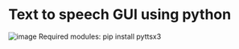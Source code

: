 # Text to speech GUI using python
![image](https://user-images.githubusercontent.com/69133619/178756133-98612271-ebe2-4359-ab2d-3ede205ead5f.png)
Required modules:
pip install pyttsx3
